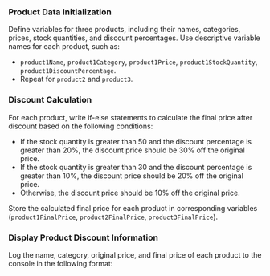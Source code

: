 ### Product Data Initialization

Define variables for three products, including their names, categories, prices, stock quantities, and discount percentages. Use descriptive variable names for each product, such as:
- `product1Name`, `product1Category`, `product1Price`, `product1StockQuantity`, `product1DiscountPercentage`.
- Repeat for `product2` and `product3`.

### Discount Calculation

For each product, write if-else statements to calculate the final price after discount based on the following conditions:
- If the stock quantity is greater than 50 and the discount percentage is greater than 20%, the discount price should be 30% off the original price.
- If the stock quantity is greater than 30 and the discount percentage is greater than 10%, the discount price should be 20% off the original price.
- Otherwise, the discount price should be 10% off the original price.

Store the calculated final price for each product in corresponding variables (`product1FinalPrice`, `product2FinalPrice`, `product3FinalPrice`).

### Display Product Discount Information

Log the name, category, original price, and final price of each product to the console in the following format:
